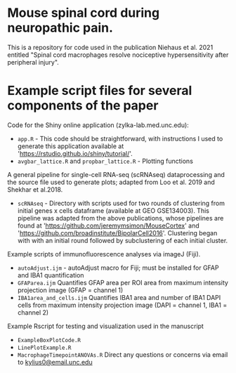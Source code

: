 # Mouse spinal cord during neuropathic pain.

This is a repository for code used in the publication Niehaus et al. 2021 entitled "Spinal cord macrophages resolve nociceptive hypersensitivity after peripheral injury".

# Example script files for several components of the paper
  
  Code for the Shiny online application (zylka-lab.med.unc.edu):
  * `app.R` - This code should be straightforward, with instructions I used to generate this application available at 'https://rstudio.github.io/shiny/tutorial/'.
  * `avgbar_lattice.R` and `propbar_lattice.R` - Plotting functions
  
  A general pipeline for single-cell RNA-seq (scRNAseq) dataprocessing and the source file used to generate plots; adapted from Loo et al. 2019 and Shekhar et al.2018.
  * `scRNAseq` - Directory with scripts used for  two rounds of clustering from initial genes x cells dataframe (available at GEO GSE134003). This pipeline was adapted from the above publications, whose pipelines are found at 'https://github.com/jeremymsimon/MouseCortex' and 'https://github.com/broadinstitute/BipolarCell2016'. Clustering began with with an initial round followed by subclustering of each initial cluster. 
  
  
Example scripts of immunofluorescence analyses via imageJ (Fiji).
  * `autoAdjust.ijm` - autoAdjust macro for Fiji; must be installed for GFAP and IBA1 quantification
  * `GFAParea.ijm`   Quantifies GFAP area per ROI area from maximum intensity projection image (GFAP = channel 1)
  * `IBA1area_and_cells.ijm` Quantifies IBA1 area and number of IBA1 DAPI cells from maximum intensity projection image (DAPI = channel 1, IBA1 = channel 2)
  
Example Rscript for testing and visualization used in the manuscript
  * `ExampleBoxPlotCode.R`
  * `LinePlotExample.R`
  * `MacrophageTimepointANOVAs.R`
Direct any questions or concerns via email to kylius0@email.unc.edu
